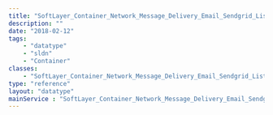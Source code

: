 ```yaml
---
title: "SoftLayer_Container_Network_Message_Delivery_Email_Sendgrid_List_Entry"
description: ""
date: "2018-02-12"
tags:
    - "datatype"
    - "sldn"
    - "Container"
classes:
    - "SoftLayer_Container_Network_Message_Delivery_Email_Sendgrid_List_Entry"
type: "reference"
layout: "datatype"
mainService : "SoftLayer_Container_Network_Message_Delivery_Email_Sendgrid_List_Entry"
---
```

